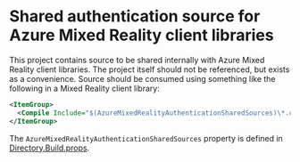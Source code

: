 # Shared authentication source for Azure Mixed Reality client libraries

This project contains source to be shared internally with Azure Mixed Reality client libraries. The project itself should
not be referenced, but exists as a convenience. Source should be consumed using something like the following in a Mixed
Reality client library:

```xml
<ItemGroup>
  <Compile Include="$(AzureMixedRealityAuthenticationSharedSources)\*.cs" Link="Shared\%(RecursiveDir)\%(Filename)%(Extension)" />
</ItemGroup>
```

The `AzureMixedRealityAuthenticationSharedSources` property is defined in [Directory.Build.props](../../Directory.Build.props).
